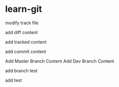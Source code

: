 # learn-git

modify track file

add diff content


add tracked content

add commit content

Add Master Branch Content
Add Dev Branch Content

add branch test

add test 

